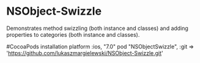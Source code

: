 # NSObject-Swizzle
Demonstrates method swizzling (both instance and classes) and adding properties to categories (both instance and classes).

#CocoaPods installation
platform :ios, "7.0"
pod "NSObjectSwizzle", :git => 'https://github.com/lukaszmargielewski/NSObject-Swizzle.git'

